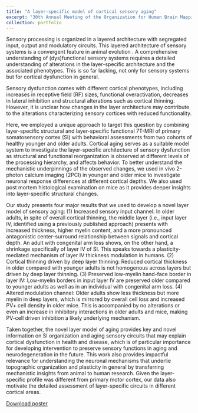 ```yaml
---
title: "A layer-specific model of cortical sensory aging"
excerpt: "30th Annual Meeting of the Organization for Human Brain Mapping (OHBM) poster"
collection: portfolio
---
```


Sensory processing is organized in a layered architecture with segregated input, output and modulatory circuits. This layered architecture of sensory systems is a convergent feature in animal evolution . A comprehensive understanding of (dys)functional sensory systems requires a detailed understanding of alterations in the layer-specific architecture and the associated phenotypes. This is so far lacking, not only for sensory systems but for cortical dysfunction in general. 

Sensory dysfunction comes with different cortical phenotypes, including increases in receptive field (RF) sizes, functional overactivation, decreases in lateral inhibition and structural alterations such as cortical thinning. However, it is unclear how changes in the layer architecture may contribute to the alterations characterizing sensory cortices with reduced functionality. 

Here, we employed a unique approach to target this question by  combining layer-specific structural and layer-specific functional 7T-MRI of primary somatosensory cortex (SI) with behavioral assessments from two cohorts of healthy younger and older adults. Cortical aging serves as a suitable model system to investigate the layer-specific architecture of sensory dysfunction as structural and functional reorganization is observed at different levels of the processing hierarchy, and affects behavior. To better understand the mechanistic underpinnings of the observed changes, we used in vivo 2-photon calcium imaging (2PCI) in younger and older mice to investigate neuronal response differences at different cortical depths. We also used post mortem histological examination on mice as it provides deeper insights into layer-specific structural changes.

Our study presents four major results that we used to develop a novel layer model of sensory aging: (1) Increased sensory input channel: In older adults, in spite of overall cortical thinning, the middle layer (i.e., input layer IV, identified using a previously published approach) presents with increased thickness, higher myelin content, and a more pronounced antagonistic center-surround relationship between signals and cortical depth. An adult with congenital arm loss shows, on the other hand, a shrinkage specifically of layer IV of SI. This speaks towards a plasticity-mediated mechanism of layer IV thickness modulation in humans. (2) Cortical thinning driven by deep layer thinning: Reduced cortical thickness in older compared with younger adults is not homogenous across layers but driven by deep layer thinning. (3) Preserved low-myelin hand-face border in layer IV: Low-myelin borders in input layer IV are preserved older compared to younger adults as well as in an individual with congenital arm loss. (4) Altered modulation channel: Older adults show less thickness but more myelin in deep layers, which is mirrored by overall cell loss and increased PV+ cell density in older mice. This is accompanied by no alterations or even an increase in inhibitory interactions in older adults and mice, making PV-cell driven inhibition a likely underlying mechanism.

Taken together, the novel layer model of aging provides key and novel information on SI organization and aging sensory circuits that may explain cortical dysfunction in health and disease, which is of particular importance for developing intervention to preserve sensory functions in aging and neurodegeneration in the future. This work also provides impactful relevance for understanding the neuronal mechanisms that underlie topographic organization and plasticity in general by transferring mechanistic insights from animal to human research. Given the layer-specific profile was different from primary motor cortex, our data also motivate the detailed assessment of layer-specific circuits in different cortical areas.

[Download poster](https://github.com/PengLiu1120/pengliu/blob/1d884a91e427fa96ef00598976e5084380e9bdcf/files/OHBM2024_poster.pdf)